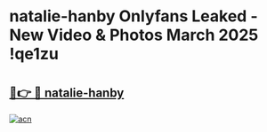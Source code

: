 # natalie-hanby Onlyfans Leaked - New Video & Photos March 2025 !qe1zu

# <h2><a href="https://fk3n55.iuczelnia.edu.pl?title=natalie-hanby&ref=qe1zu">🔗👉 🔴 natalie-hanby</a></h2>

[![acn](https://github.com/user-attachments/assets/0f9c940e-d8b0-45ae-aac7-cd30a18b3e1c)](https://fk3n55.iuczelnia.edu.pl?title=natalie-hanby&ref=qe1zu)

